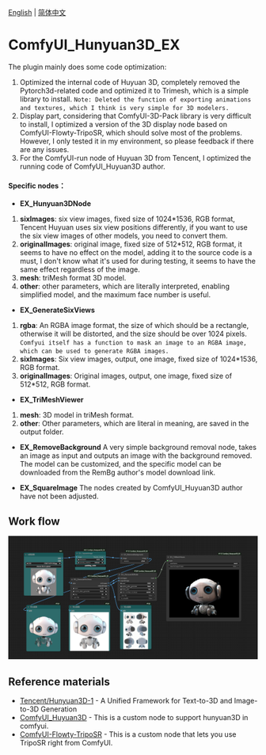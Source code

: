 [English](README.md) | [简体中文](README_zh_CN.md)

# ComfyUI_Hunyuan3D_EX

The plugin mainly does some code optimization:
1. Optimized the internal code of Huyuan 3D, completely removed the Pytorch3d-related code and optimized it to Trimesh, which is a simple library to install. `Note: Deleted the function of exporting animations and textures, which I think is very simple for 3D modelers.`
2. Display part, considering that ComfyUI-3D-Pack library is very difficult to install, I optimized a version of the 3D display node based on ComfyUI-Flowty-TripoSR, which should solve most of the problems. However, I only tested it in my environment, so please feedback if there are any issues.
3. For the ComfyUI-run node of Huyuan 3D from Tencent, I optimized the running code of ComfyUI_Huyuan3D author.

#### Specific nodes：

- **EX_Hunyuan3DNode**
1. **sixImages**: six view images, fixed size of 1024*1536, RGB format, Tencent Huyuan uses six view positions differently, if you want to use the six view images of other models, you need to convert them.
2. **originalImages**: original image, fixed size of 512*512, RGB format, it seems to have no effect on the model, adding it to the source code is a must, I don't know what it's used for during testing, it seems to have the same effect regardless of the image.
3. **mesh**: triMesh format 3D model.
4. **other**: other parameters, which are literally interpreted, enabling simplified model, and the maximum face number is useful.

- **EX_GenerateSixViews**
1. **rgba**: An RGBA image format, the size of which should be a rectangle, otherwise it will be distorted, and the size should be over 1024 pixels. `Comfyui itself has a function to mask an image to an RGBA image, which can be used to generate RGBA images.`
2. **sixImages**: Six view images, output, one image, fixed size of 1024*1536, RGB format.
3. **originalImages**: Original images, output, one image, fixed size of 512*512, RGB format.

- **EX_TriMeshViewer**
1. **mesh**: 3D model in triMesh format.
2. **other**: Other parameters, which are literal in meaning, are saved in the output folder.

- **EX_RemoveBackground**
A very simple background removal node, takes an image as input and outputs an image with the background removed. The model can be customized, and the specific model can be downloaded from the RemBg author's model download link.

- **EX_SquareImage**
The nodes created by ComfyUI_Huyuan3D author have not been adjusted.

## Work flow
![workflow.png](./workflow/show.jpg)

## Reference materials
- [Tencent/Hunyuan3D-1](https://github.com/Tencent/Hunyuan3D-1) - A Unified Framework for Text-to-3D and Image-to-3D Generation
- [ComfyUI_Huyuan3D](https://github.com/TTPlanetPig/Comfyui_Hunyuan3D) - This is a custom node to support hunyuan3D in comfyui.
- [ComfyUI-Flowty-TripoSR](https://github.com/flowtyone/ComfyUI-Flowty-TripoSR) - This is a custom node that lets you use TripoSR right from ComfyUI.

